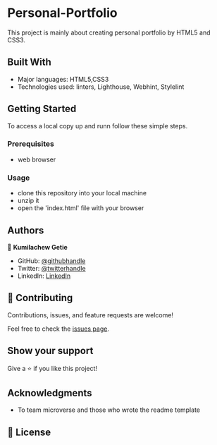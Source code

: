 # Personal-Portfolio

This project is mainly about creating personal portfolio by HTML5 and CSS3.

## Built With

- Major languages: HTML5,CSS3
- Technologies used: linters, Lighthouse, Webhint, Stylelint

## Getting Started

To access a local copy up and runn follow these simple steps.

### Prerequisites

- web browser

### Usage

- clone this repository into your local machine
- unzip it
- open the 'index.html' file with your browser

## Authors

👤 **Kumilachew Getie**

- GitHub: [@githubhandle](https://github.com/Kumilachew-g/)
- Twitter: [@twitterhandle](https://twitter.com/Getie_Haddis)
- LinkedIn: [LinkedIn](https://www.linkedin.com/in/kumilachew-getie-0356bb157/)

## 🤝 Contributing

Contributions, issues, and feature requests are welcome!

Feel free to check the [issues page](https://github.com/Kumilachew-g/Personal-Portfolio/issues).

## Show your support

Give a ⭐ if you like this project!

## Acknowledgments

- To team microverse and those who wrote the readme template

## 📝 License
